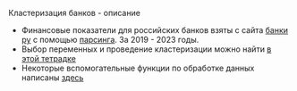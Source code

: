 Кластеризация банков - описание

- Финансовые показатели для российских банков взяты с сайта [банки ру](https://www.banki.ru/banks/ratings/?source=submenu_banksratings) с помощью [парсинга](https://github.com/Blausher/show/blob/main/banks_clustering/parcer_functions.py). За 2019 - 2023 годы.
- Выбор переменных и проведение кластеризации можно найти [в этой тетрадке](https://github.com/Blausher/show/blob/main/banks_clustering/fin_cluster_notebook_3.ipynb)
- Некоторые вспомогательные функции по обработке данных написаны [здесь](https://github.com/Blausher/show/blob/main/banks_clustering/clustering_functions.py)
